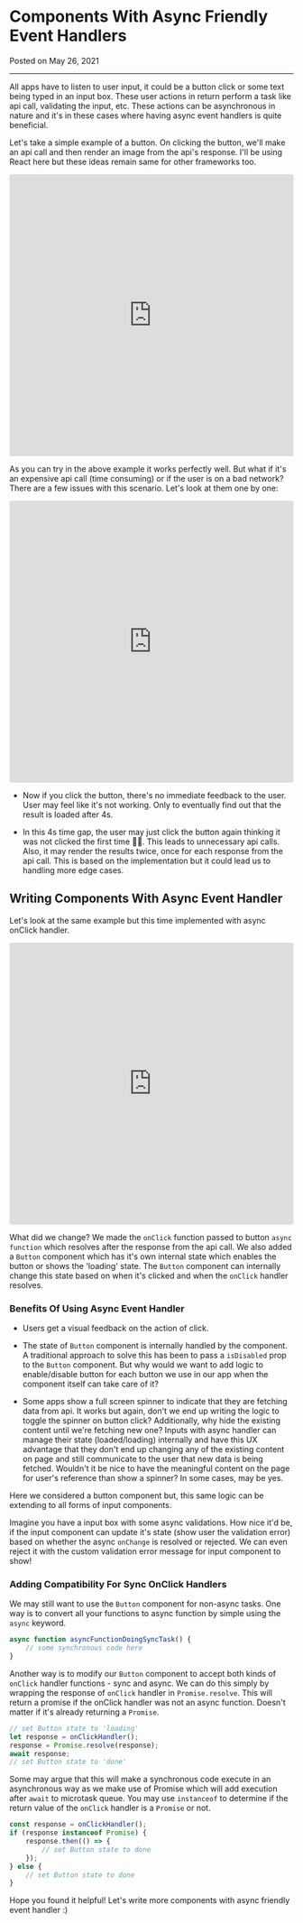 <!--json
{
  "title": "Components With Async Friendly Event Handlers",
  "description": "What are async event handlers, why they are amazing and how you can start using them right away - Blog | Vatsal Joshi",
  "meta": [
    {
      "name": "keywords",
      "content": "React,Async,Button,EventHandler,Promises,Components,Blog,Vatsal,Joshi,vatz88"
    }
  ],
  "date": "2021-05-26",
  "page_identifier": "blog004"
}
-->

# Components With Async Friendly Event Handlers

Posted on May 26, 2021

---

All apps have to listen to user input, it could be a button click or some text being typed in an input box. These user actions in return perform a task like api call, validating the input, etc. These actions can be asynchronous in nature and it's in these cases where having async event handlers is quite beneficial.

Let's take a simple example of a button. On clicking the button, we'll make an api call and then render an image from the api's response. I'll be using React here but these ideas remain same for other frameworks too.

<!-- Sync onClick handler -->
<iframe src="https://codesandbox.io/embed/sync-onclick-handler-tqw54?autoresize=1&fontsize=14&hidenavigation=1&module=%2Fsrc%2FApp.js&theme=dark"
     style="width:100%; height:500px; border:0; border-radius: 4px; overflow:hidden;"
     title="Sync onClick handler"
     allow="accelerometer; ambient-light-sensor; camera; encrypted-media; geolocation; gyroscope; hid; microphone; midi; payment; usb; vr; xr-spatial-tracking"
     sandbox="allow-forms allow-modals allow-popups allow-presentation allow-same-origin allow-scripts"
   ></iframe>

As you can try in the above example it works perfectly well. But what if it's an expensive api call (time consuming) or if the user is on a bad network? There are a few issues with this scenario. Let's look at them one by one:

<!-- Sync handler with delayed api response -->
<iframe src="https://codesandbox.io/embed/sync-handler-with-delayed-response-6c18h?autoresize=1&fontsize=14&hidenavigation=1&module=%2Fsrc%2FApp.js&theme=dark"
     style="width:100%; height:500px; border:0; border-radius: 4px; overflow:hidden;"
     title="Sync handler with delayed response"
     allow="accelerometer; ambient-light-sensor; camera; encrypted-media; geolocation; gyroscope; hid; microphone; midi; payment; usb; vr; xr-spatial-tracking"
     sandbox="allow-forms allow-modals allow-popups allow-presentation allow-same-origin allow-scripts"
   ></iframe>

- Now if you click the button, there's no immediate feedback to the user. User may feel like it's not working. Only to eventually find out that the result is loaded after 4s.

- In this 4s time gap, the user may just click the button again thinking it was not clicked the first time 🤦‍♂️. This leads to unnecessary api calls. Also, it may render the results twice, once for each response from the api call. This is based on the implementation but it could lead us to handling more edge cases.

## Writing Components With Async Event Handler

Let's look at the same example but this time implemented with async onClick handler.

<iframe src="https://codesandbox.io/embed/async-onclick-handler-1fpb3?autoresize=1&fontsize=14&hidenavigation=1&module=%2Fsrc%2FButton.js&theme=dark"
     style="width:100%; height:500px; border:0; border-radius: 4px; overflow:hidden;"
     title="Async onClick handler"
     allow="accelerometer; ambient-light-sensor; camera; encrypted-media; geolocation; gyroscope; hid; microphone; midi; payment; usb; vr; xr-spatial-tracking"
     sandbox="allow-forms allow-modals allow-popups allow-presentation allow-same-origin allow-scripts"
   ></iframe>

What did we change? We made the `onClick` function passed to button `async function` which resolves after the response from the api call. We also added a `Button` component which has it's own internal state which enables the button or shows the 'loading' state. The `Button` component can internally change this state based on when it's clicked and when the `onClick` handler resolves.

### Benefits Of Using Async Event Handler

- Users get a visual feedback on the action of click.

- The state of `Button` component is internally handled by the component. A traditional approach to solve this has been to pass a `isDisabled` prop to the `Button` component. But why would we want to add logic to enable/disable button for each button we use in our app when the component itself can take care of it?

- Some apps show a full screen spinner to indicate that they are fetching data from api. It works but again, don't we end up writing the logic to toggle the spinner on button click? Additionally, why hide the existing content until we're fetching new one? Inputs with async handler can manage their state (loaded/loading) internally and have this UX advantage that they don't end up changing any of the existing content on page and still communicate to the user that new data is being fetched. Wouldn't it be nice to have the meaningful content on the page for user's reference than show a spinner? In some cases, may be yes.

Here we considered a button component but, this same logic can be extending to all forms of input components.

Imagine you have a input box with some async validations. How nice it'd be, if the input component can update it's state (show user the validation error) based on whether the async `onChange` is resolved or rejected. We can even reject it with the custom validation error message for input component to show!

### Adding Compatibility For Sync OnClick Handlers

We may still want to use the `Button` component for non-async tasks. One way is to convert all your functions to async function by simple using the `async` keyword.

```js
async function asyncFunctionDoingSyncTask() {
	// some synchronous code here
}
```

Another way is to modify our `Button` component to accept both kinds of `onClick` handler functions - sync and async. We can do this simply by wrapping the response of `onClick` handler in `Promise.resolve`. This will return a promise if the onClick handler was not an async function. Doesn't matter if it's already returning a `Promise`.

```js
// set Button state to 'loading'
let response = onClickHandler();
response = Promise.resolve(response);
await response;
// set Button state to 'done'
```

Some may argue that this will make a synchronous code execute in an asynchronous way as we make use of Promise which will add execution after `await` to microtask queue. You may use `instanceof` to determine if the return value of the `onClick` handler is a `Promise` or not.

```js
const response = onClickHandler();
if (response instanceof Promise) {
	response.then(() => {
		// set Button state to done
	});
} else {
	// set Button state to done
}
```

Hope you found it helpful! Let's write more components with async friendly event handler :)
